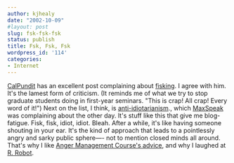 ```yaml
---
author: kjhealy
date: "2002-10-09"
#layout: post
slug: fsk-fsk-fsk
status: publish
title: Fsk, Fsk, Fsk
wordpress_id: '114'
categories:
- Internet
---
```


[CalPundit](http://calpundit.blogspot.com/2002_10_06_calpundit_archive.html#82765232) has an excellent post complaining about [fisking](http://volokh.blogspot.com/2002_08_04_volokh_archive.html#85331300). I agree with him. It's the lamest form of criticism. (It reminds me of what we try to stop graduate students doing in first-year seminars. "This is crap! All crap! Every word of it!") Next on the list, I think, is [anti-idiotarianism](http://www.instapundit.com/archives/004567.php)., which [MaxSpeak](http://maxspeak.org/gm/archives/00000580.html) was complaining about the other day. It's stuff like this that give me blog-fatigue. Fisk, fisk, idiot, idiot. Bleah. After a while, it's like having someone shouting in your ear. It's the kind of approach that leads to a pointlessly angry and sarky public sphere—- not to mention closed minds all around. That's why I like [Anger Management Course's advice](http://www.weblog.nohair.net/current/), and why I laughed at [R. Robot](http://www.inksyndicate.com/warbot/).
